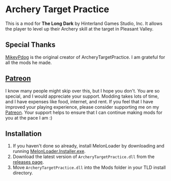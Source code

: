﻿# Archery Target Practice

This is a mod for **The Long Dark** by Hinterland Games Studio, Inc. It allows the player to level up their Archery skill at the target in Pleasant Valley.

## Special Thanks

[MikeyPdog](https://github.com/MikeyPdog) is the original creator of ArcheryTargetPractice. I am grateful for all the mods he made.

## [Patreon](https://www.patreon.com/ds5678)

I know many people might skip over this, but I hope you don't. You are so special, and I would appreciate your support. Modding takes lots of time, and I have expenses like food, internet, and rent. If you feel that I have improved your playing experience, please consider supporting me on my [Patreon](https://www.patreon.com/ds5678). Your support helps to ensure that I can continue making mods for you at the pace I am :)

## Installation

1. If you haven't done so already, install MelonLoader by downloading and running [MelonLoader.Installer.exe](https://github.com/HerpDerpinstine/MelonLoader/releases/latest/download/MelonLoader.Installer.exe).
2. Download the latest version of `ArcheryTargetPractice.dll` from the [releases page](https://github.com/ds5678/ArcheryTargetPractice/releases).
3. Move `ArcheryTargetPractice.dll` into the Mods folder in your TLD install directory.